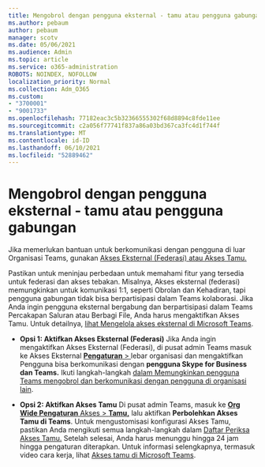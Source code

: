 ```yaml
---
title: Mengobrol dengan pengguna eksternal - tamu atau pengguna gabungan
ms.author: pebaum
author: pebaum
manager: scotv
ms.date: 05/06/2021
ms.audience: Admin
ms.topic: article
ms.service: o365-administration
ROBOTS: NOINDEX, NOFOLLOW
localization_priority: Normal
ms.collection: Adm_O365
ms.custom:
- "3700001"
- "9001733"
ms.openlocfilehash: 77182eac3c5b32366555302f68d8894c8fde11ee
ms.sourcegitcommit: c2a056f77741f837a86a03bd367ca3fc4d1f744f
ms.translationtype: MT
ms.contentlocale: id-ID
ms.lasthandoff: 06/10/2021
ms.locfileid: "52889462"
---
```

# <a name="chat-with-external-users---guests-or-federated-users"></a>Mengobrol dengan pengguna eksternal - tamu atau pengguna gabungan

Jika memerlukan bantuan untuk berkomunikasi dengan pengguna di luar Organisasi Teams, gunakan [Akses Eksternal (Federasi) atau Akses Tamu.](/microsoftteams/manage-external-access#external-access-vs-guest-access)

Pastikan untuk meninjau perbedaan untuk memahami fitur yang tersedia untuk federasi dan akses tebakan. Misalnya, Akses eksternal (federasi) memungkinkan untuk komunikasi 1:1, seperti Obrolan dan Kehadiran, tapi pengguna gabungan tidak bisa berpartisipasi dalam Teams kolaborasi. Jika Anda ingin pengguna eksternal bergabung dan berpartisipasi dalam Teams Percakapan Saluran atau Berbagi File, Anda harus mengaktifkan Akses Tamu. Untuk detailnya, [lihat Mengelola akses eksternal di Microsoft Teams](/microsoftteams/manage-external-access#external-access-vs-guest-access).

- **Opsi 1: Aktifkan Akses Eksternal (Federasi)** Jika Anda ingin mengaktifkan Akses Eksternal (Federasi), di pusat admin Teams masuk ke Akses Eksternal [ **Pengaturan**  > ](https://admin.teams.microsoft.com/company-wide-settings/external-communications) lebar organisasi dan mengaktifkan Pengguna bisa berkomunikasi dengan **pengguna Skype for Business dan Teams.** Ikuti langkah-langkah [dalam Memungkinkan pengguna Teams mengobrol dan berkomunikasi dengan pengguna di organisasi lain](/microsoftteams/manage-external-access#let-your-teams-users-chat-and-communicate-with-users-in-another-organization).

- **Opsi 2: Aktifkan Akses Tamu** Di pusat admin Teams, masuk ke [ **Org Wide Pengaturan** Akses  >  **Tamu,**](https://admin.teams.microsoft.com/company-wide-settings/guest-configuration) lalu aktifkan **Perbolehkan Akses Tamu di Teams**. Untuk mengustomisasi konfigurasi Akses Tamu, pastikan Anda mengikuti semua langkah-langkah dalam [Daftar Periksa Akses Tamu.](/microsoftteams/guest-access-checklist) Setelah selesai, Anda harus menunggu hingga 24 jam hingga pengaturan diterapkan. Untuk informasi selengkapnya, termasuk video cara kerja, lihat [Akses tamu di Microsoft Teams](/microsoftteams/guest-access).